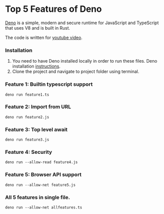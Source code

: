# Top 5 Features of Deno

[Deno](https://deno.land/) is a simple, modern and secure runtime for JavaScript and TypeScript that uses V8 and is built in Rust.

The code is written for [youtube video](https://youtu.be/cQQyYQrJzHU).

### Installation

1. You need to have Deno installed locally in order to run these files. Deno installation [instructions](https://deno.land/#installation).
2. Clone the project and navigate to project folder using terminal.


### Feature 1: Builtin typescript support
```
deno run feature1.ts
```

### Feature 2: Import from URL
```
deno run feature2.js
```

### Feature 3: Top level await
```
deno run feature3.js
```

### Feature 4: Security
```
deno run --allow-read feature4.js
```

### Feature 5: Browser API support
```
deno run --allow-net feature5.js
```

### All 5 features in single file.
```
deno run --allow-net allfeatures.ts
```
